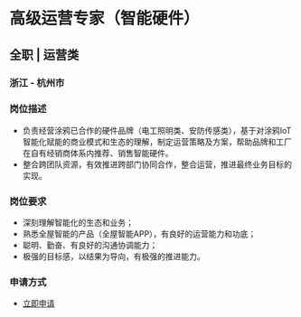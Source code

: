 
# 高级运营专家（智能硬件）
## 全职  |  运营类
### 浙江 - 杭州市

### 岗位描述
- 负责经营涂鸦已合作的硬件品牌（电工照明类、安防传感类），基于对涂鸦IoT智能化赋能的商业模式和生态的理解，制定运营策略及方案，帮助品牌和工厂在自有经销商体系内推荐、销售智能硬件。
- 整合跨团队资源，有效推进跨部门协同合作，整合运营，推进最终业务目标的实现。
### 岗位要求
- 深刻理解智能化的生态和业务；
- 熟悉全屋智能的产品（全屋智能APP），有良好的运营能力和功底；
- 聪明、勤奋、有良好的沟通协调能力；
- 极强的目标感，以结果为导向，有极强的推进能力。
### 申请方式
- <a href="mailto:hr@tuya.com?subject=求职简历-高级运营专家（智能硬件）-来自GitHub">立即申请</a>